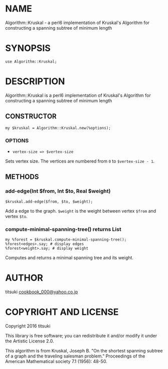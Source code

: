 NAME
====

Algorithm::Kruskal - a perl6 implementation of Kruskal's Algorithm for constructing a spanning subtree of minimum length

SYNOPSIS
========

    use Algorithm::Kruskal;

DESCRIPTION
===========

Algorithm::Kruskal is a perl6 implementation of Kruskal's Algorithm for constructing a spanning subtree of minimum length

CONSTRUCTOR
-----------

    my $kruskal = Algorithm::Kruskal.new(%options);

### OPTIONS

  * `vertex-size => $vertex-size`

Sets vertex size. The vertices are numbered from `0` to `$vertex-size - 1`.

METHODS
-------

### add-edge(Int $from, Int $to, Real $weight)

    $kruskal.add-edge($from, $to, $weight);

Add a edge to the graph. `$weight` is the weight between vertex `$from` and vertex `$to`.

### compute-minimal-spanning-tree() returns List

    my %forest = $kruskal.compute-minimal-spanning-tree();
    %forest<edges>.say; # display edges
    %forest<weight>.say; # display weight

Computes and returns a minimal spanning tree and its weight.

AUTHOR
======

titsuki <cookbook_000@yahoo.co.jp>

COPYRIGHT AND LICENSE
=====================

Copyright 2016 titsuki

This library is free software; you can redistribute it and/or modify it under the Artistic License 2.0.

This algorithm is from Kruskal, Joseph B. "On the shortest spanning subtree of a graph and the traveling salesman problem." Proceedings of the American Mathematical society 7.1 (1956): 48-50.
